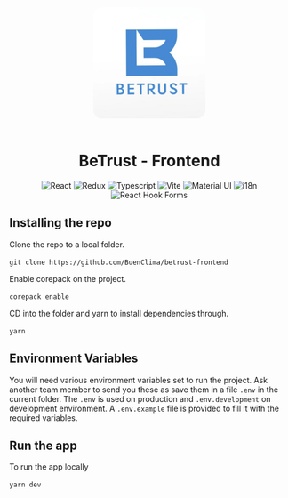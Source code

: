 <div align="center">
  <img src="./.github/assets/logo.png" style="border-radius: 16px; height: 200px;" />
  <br />
  <br />
  <h1> BeTrust - Frontend</h1>
</div>

<div align="center">
<img src="https://upload.wikimedia.org/wikipedia/commons/thumb/a/a7/React-icon.svg/2300px-React-icon.svg.png" style="width:55px;" alt="React"/>
<img src="https://redux.js.org/img/redux.svg" style="width:55px;" alt="Redux"/>
<img src="https://upload.wikimedia.org/wikipedia/commons/thumb/4/4c/Typescript_logo_2020.svg/2048px-Typescript_logo_2020.svg.png" style="width:55px;" alt="Typescript"/>
<img src="https://upload.wikimedia.org/wikipedia/commons/thumb/f/f1/Vitejs-logo.svg/1039px-Vitejs-logo.svg.png" style="width:55px;" alt="Vite"/>
<img src="https://cdn.worldvectorlogo.com/logos/material-ui-1.svg" style="width:55px;" alt="Material UI"/>
<img src="https://www.gitbook.com/cdn-cgi/image/width=36,dpr=2,height=36,fit=contain,format=auto/https%3A%2F%2F4042378089-files.gitbook.io%2F~%2Ffiles%2Fv0%2Fb%2Fgitbook-legacy-files%2Fo%2Fspaces%252F-L9iS6WpW81N7RGRTQ-K%252Favatar.png%3Fgeneration%3D1523345851027218%26alt%3Dmedia" style="width:55px;" alt="i18n"/>
<img src="https://react-hook-form.com/images/logo/react-hook-form-logo-only.png" style="width:55px;" alt="React Hook Forms"/>
</div>

## **Installing the repo**

Clone the repo to a local folder.

`git clone https://github.com/BuenClima/betrust-frontend`

Enable corepack on the project.

`corepack enable`

CD into the folder and yarn to install dependencies through.

`yarn`

## **Environment Variables**

You will need various environment variables set to run the project. Ask another team member to send you these as save them in a file `.env` in the current folder. The `.env` is used on production and `.env.development` on development environment. A `.env.example` file is provided to fill it with the required variables.

## **Run the app**

To run the app locally

`yarn dev`
